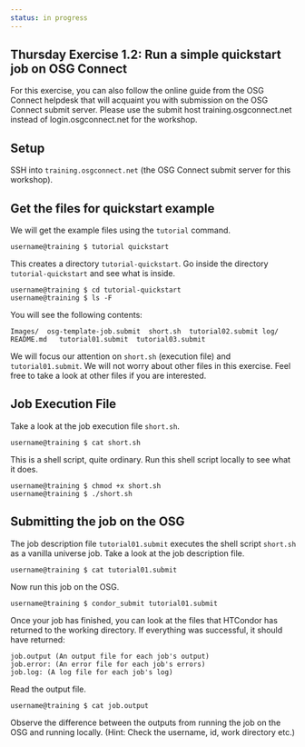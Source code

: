 ```yaml
---
status: in progress
---
```


<style type="text/css"> pre em { font-style: normal; background-color: yellow; } pre strong { font-style: normal; font-weight: bold; color: \#008; } </style>

Thursday Exercise 1.2:  Run a simple quickstart job on OSG Connect
-----

For this exercise, you can also follow the online guide from the OSG Connect helpdesk that will acquaint you with submission on the OSG Connect submit server. Please use the submit host training.osgconnect.net instead of login.osgconnect.net for the workshop.

Setup
-----

SSH into `training.osgconnect.net` (the OSG Connect submit server for this workshop).


Get the files for quickstart example
-----

We will get the example files using the `tutorial` command.

``` console
username@training $ tutorial quickstart
```

This creates a directory `tutorial-quickstart`. Go inside the directory `tutorial-quickstart` and see what is inside.

``` console
username@training $ cd tutorial-quickstart
username@training $ ls -F 
```

You will see the following contents:

``` file
Images/  osg-template-job.submit  short.sh  tutorial02.submit log/     README.md   tutorial01.submit  tutorial03.submit
```

We will focus our attention on `short.sh` (execution file) and `tutorial01.submit`. We will not worry about other files in this exercise. Feel free to take a look at other files if you are interested.

Job Execution File
------------------

Take a look at the job execution file `short.sh`.

``` console
username@training $ cat short.sh 
```

This is a shell script, quite ordinary. Run this shell script locally to see what it does.

``` console
username@training $ chmod +x short.sh 
username@training $ ./short.sh 
```

Submitting the job on the OSG
-----------------------------

The job description file `tutorial01.submit` executes the shell script `short.sh` as a vanilla universe job. Take a look at the job description file.

``` console
username@training $ cat tutorial01.submit 
```

Now run this job on the OSG.

``` console
username@training $ condor_submit tutorial01.submit 
```

Once your job has finished, you can look at the files that HTCondor has returned to the working directory. If everything was successful, it should have returned:

``` file
job.output (An output file for each job's output)
job.error: (An error file for each job's errors)
job.log: (A log file for each job's log)
```

Read the output file.

``` console
username@training $ cat job.output 
```

Observe the difference between the outputs from running the job on the OSG and running locally. (Hint: Check the username, id, work directory etc.)


